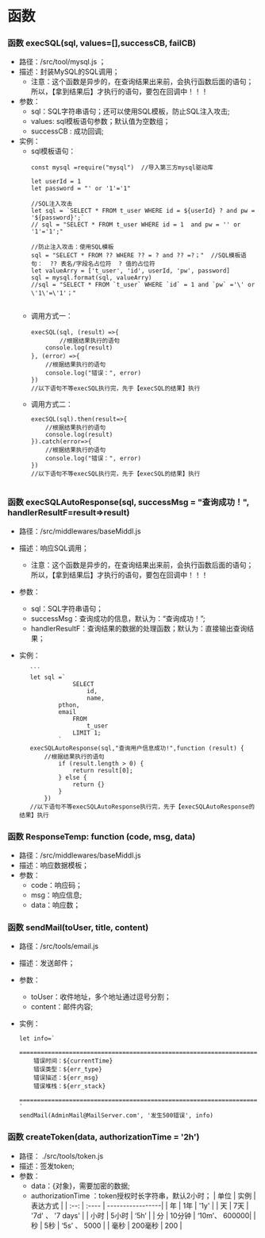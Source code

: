 # 函数
### 函数 execSQL(sql, values=[],successCB, failCB)
   - 路径：/src/tool/mysql.js ；
   - 描述：封装MySQL的SQL调用；
      + 注意：这个函数是异步的，在查询结果出来前，会执行函数后面的语句；所以，【拿到结果后】才执行的语句，要包在回调中！！！
   - 参数：
      + sql：SQL字符串语句；还可以使用SQL模板，防止SQL注入攻击;
      + values: sql模板语句参数；默认值为空数组；
      + successCB : 成功回调;
   - 实例：
      + sql模板语句：
        ```
        const mysql =require("mysql")  //导入第三方mysql驱动库
        
        let userId = 1
        let password = "' or '1'='1"                 
        
        //SQL注入攻击
        let sql = `SELECT * FROM t_user WHERE id = ${userId} ? and pw = '${password}';` 
        // sql = "SELECT * FROM t_user WHERE id = 1  and pw = '' or '1'='1';"

        //防止注入攻击：使用SQL模板
        sql = "SELECT * FROM ?? WHERE ?? = ? and ?? =?；"  //SQL模板语句：  ?? 表名/字段名占位符  ? 值的占位符
        let valueArry = ['t_user', 'id', userId, 'pw', password]
        sql = mysql.format(sql, valueArry)   
        //sql = "SELECT * FROM `t_user` WHERE `id` = 1 and `pw` ='\' or \'1\'=\'1'；"
      
      + 调用方式一：
        ```
        execSQL(sql, (result）=>{
                //根据结果执行的语句
            console.log(result)
        }, (error）=>{
            //根据结果执行的语句
            console.log("错误：", error)
        })
        //以下语句不等execSQL执行完，先于【execSQL的结果】执行
        
      + 调用方式二：
        ```
        execSQL(sql).then(result=>{
            //根据结果执行的语句
            console.log(result)
        }).catch(error=>{
            //根据结果执行的语句
            console.log("错误：", error)
        }) 
        //以下语句不等execSQL执行完，先于【execSQL的结果】执行
       
### 函数 execSQLAutoResponse(sql, successMsg = "查询成功！", handlerResultF=result=>result)  
   - 路径：/src/middlewares/baseMiddl.js 
   - 描述：响应SQL调用；
      + 注意：这个函数是异步的，在查询结果出来前，会执行函数后面的语句；所以，【拿到结果后】才执行的语句，要包在回调中！！！
   - 参数：
      + sql：SQL字符串语句；
      + successMsg：查询成功的信息，默认为：“查询成功！”;
      + handlerResultF：查询结果的数据的处理函数；默认为：直接输出查询结果；
   - 实例：
   
            ```
            let sql =`
                        SELECT
                            id,
                            name,
                    pthon,
                    email
                        FROM
                            t_user
                        LIMIT 1;
                    `
            execSQLAutoResponse(sql,"查询用户信息成功!",function (result) {
                //根据结果执行的语句
                    if (result.length > 0) {
                        return result[0];
                    } else {
                        return {}
                    }
                })
            //以下语句不等execSQLAutoResponse执行完，先于【execSQLAutoResponse的结果】执行
      

### 函数 ResponseTemp: function (code, msg, data)
   - 路径：/src/middlewares/baseMiddl.js
   - 描述：响应数据模板；
   - 参数：
      + code：响应码；
      + msg：响应信息;
      + data：响应数；

### 函数 sendMail(toUser, title, content)
   - 路径：/src/tools/email.js
   - 描述：发送邮件；
   - 参数：
      + toUser：收件地址，多个地址通过逗号分割；
      + content：邮件内容;
   - 实例：

        ```
        let info=`
            ==============================================================================================
            错误时间：${currentTime}
            错误类型：${err_type}
            错误描述：${err_msg}
            错误堆栈：${err_stack}
            ==============================================================================================
        `
        sendMail(AdminMail@MailServer.com', '发生500错误', info)

### 函数 createToken(data, authorizationTime = '2h')
   - 路径： ./src/tools/token.js
   - 描述：签发token;
   - 参数：
      - data：{对象}，需要加密的数据;
      - authorizationTime ：token授权时长字符串，默认2小时；
        | 单位 | 实例    | 表达方式         |
        | :--: | :---- | -----------------|
        | 年   | 1年     | '1y'             |
        | 天   | 7天     | '7d' 、 '7 days' |
        | 小时 | 5小时   | ‘5h’             |
        | 分   | 10分钟  | ‘10m’、    600000|
        | 秒   | 5秒     | ‘5s’ 、 5000     |
        | 毫秒 | 200毫秒 | 200              |   
      
